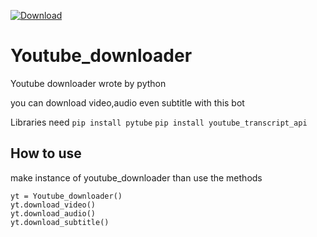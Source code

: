 [![Download](https://img.shields.io/badge/Use%20now-youtube%20downlaoder-red)](https://www.youtube.com/)
# Youtube_downloader
Youtube downloader wrote by python

you can download video,audio even subtitle with this bot

Libraries need
`pip install pytube`
`pip install youtube_transcript_api`

## How to use
make instance of youtube_downloader than use the methods

```
yt = Youtube_downloader()
yt.download_video()
yt.download_audio()
yt.download_subtitle()
```
